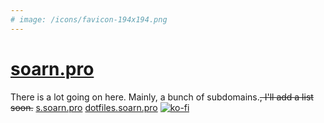 ```yaml
---
# image: /icons/favicon-194x194.png
---
```

# [soarn.pro](soarn.pro)

There is a lot going on here.  Mainly, a bunch of subdomains.~~, I'll add a list soon.~~
[s.soarn.pro](s.soarn.pro)
[dotfiles.soarn.pro](dotfiles.soarn.pro)
[![ko-fi](https://www.ko-fi.com/img/githubbutton_sm.svg)](https://ko-fi.com/A0A5XEJE)
